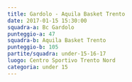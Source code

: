 ```yaml
---
title: Gardolo - Aquila Basket Trento
date: 2017-01-15 15:30:00
squadra-a: Bc Gardolo
punteggio-a: 47
squadra-b: Aquila Basket Trento
punteggio-b: 105
partite/squadra: under-15-16-17
luogo: Centro Sportivo Trento Nord
categoria: under 15
---
```

